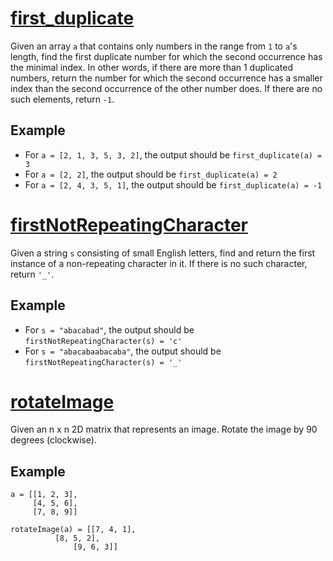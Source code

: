 # [first_duplicate](./first_duplicate.c)
Given an array `a` that contains only numbers in the range from `1` to `a`'s length, find the first duplicate number for which the second occurrence has the minimal index. In other words, if there are more than 1 duplicated numbers, return the number for which the second occurrence has a smaller index than the second occurrence of the other number does. If there are no such elements, return `-1`.

## Example
* For `a = [2, 1, 3, 5, 3, 2]`, the output should be `first_duplicate(a) = 3`
* For `a = [2, 2]`, the output should be `first_duplicate(a) = 2`
* For `a = [2, 4, 3, 5, 1]`, the output should be `first_duplicate(a) = -1`

# [firstNotRepeatingCharacter](./firstNotRepeatingCharacter.js)
Given a string `s` consisting of small English letters, find and return the first instance of a non-repeating character in it. If there is no such character, return `'_'`.

## Example
* For `s = "abacabad"`, the output should be `firstNotRepeatingCharacter(s) = 'c'`
* For `s = "abacabaabacaba"`, the output should be `firstNotRepeatingCharacter(s) = '_'`

# [rotateImage](./rotateImage.js)
Given an n x n 2D matrix that represents an image. Rotate the image by 90 degrees (clockwise).

## Example
```
a = [[1, 2, 3],
     [4, 5, 6],
     [7, 8, 9]]

rotateImage(a) = [[7, 4, 1],
		  [8, 5, 2],
     		  [9, 6, 3]]
```
